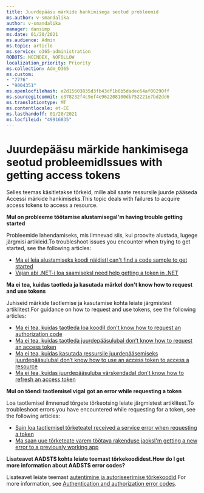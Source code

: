 ```yaml
---
title: Juurdepääsu märkide hankimisega seotud probleemid
ms.author: v-smandalika
author: v-smandalika
manager: dansimp
ms.date: 01/20/2021
ms.audience: Admin
ms.topic: article
ms.service: o365-administration
ROBOTS: NOINDEX, NOFOLLOW
localization_priority: Priority
ms.collection: Adm_O365
ms.custom:
- "7776"
- "9004351"
ms.openlocfilehash: e2d15603835d3fb43df1b6b5dadec64af00290ff
ms.sourcegitcommit: e378232f4c9ef4e962208100db752221e7bd2dd6
ms.translationtype: MT
ms.contentlocale: et-EE
ms.lasthandoff: 01/20/2021
ms.locfileid: "49916835"
---
```

# <a name="issues-with-getting-access-tokens"></a><span data-ttu-id="d9ef9-102">Juurdepääsu märkide hankimisega seotud probleemid</span><span class="sxs-lookup"><span data-stu-id="d9ef9-102">Issues with getting access tokens</span></span>

<span data-ttu-id="d9ef9-103">Selles teemas käsitletakse tõrkeid, mille abil saate ressursile juurde pääseda Accessi märkide hankimiseks.</span><span class="sxs-lookup"><span data-stu-id="d9ef9-103">This topic deals with failures to acquire access tokens to access a resource.</span></span>

<span data-ttu-id="d9ef9-104">**Mul on probleeme töötamise alustamisega**</span><span class="sxs-lookup"><span data-stu-id="d9ef9-104">**I'm having trouble getting started**</span></span>

<span data-ttu-id="d9ef9-105">Probleemide lahendamiseks, mis ilmnevad siis, kui proovite alustada, lugege järgmisi artikleid.</span><span class="sxs-lookup"><span data-stu-id="d9ef9-105">To troubleshoot issues you encounter when trying to get started, see the following articles:</span></span>

- [<span data-ttu-id="d9ef9-106">Ma ei leia alustamiseks koodi näidist</span><span class="sxs-lookup"><span data-stu-id="d9ef9-106">I can't find a code sample to get started</span></span>](https://docs.microsoft.com/azure/active-directory/develop/sample-v2-code) 
- [<span data-ttu-id="d9ef9-107">Vajan abi .NET-i loa saamiseks</span><span class="sxs-lookup"><span data-stu-id="d9ef9-107">I need help getting a token in .NET</span></span>](https://docs.microsoft.com/azure/active-directory/develop/authentication-flows-app-scenarios)

<span data-ttu-id="d9ef9-108">**Ma ei tea, kuidas taotleda ja kasutada märke**</span><span class="sxs-lookup"><span data-stu-id="d9ef9-108">**I don't know how to request and use tokens**</span></span>

<span data-ttu-id="d9ef9-109">Juhiseid märkide taotlemise ja kasutamise kohta leiate järgmistest artiklitest.</span><span class="sxs-lookup"><span data-stu-id="d9ef9-109">For guidance on how to request and use tokens, see the following articles:</span></span>

- [<span data-ttu-id="d9ef9-110">Ma ei tea, kuidas taotleda loa koodi</span><span class="sxs-lookup"><span data-stu-id="d9ef9-110">I don’t know how to request an authorization code</span></span>](https://docs.microsoft.com/azure/active-directory/develop/v2-oauth2-auth-code-flow#request-an-authorization-code) 
- [<span data-ttu-id="d9ef9-111">Ma ei tea, kuidas taotleda juurdepääsuluba</span><span class="sxs-lookup"><span data-stu-id="d9ef9-111">I don’t know how to request an access token</span></span>](https://docs.microsoft.com/azure/active-directory/develop/v2-oauth2-auth-code-flow#use-the-authorization-code-to-request-an-access-token) 
- [<span data-ttu-id="d9ef9-112">Ma ei tea, kuidas kasutada ressursile juurdepääsemiseks juurdepääsuluba</span><span class="sxs-lookup"><span data-stu-id="d9ef9-112">I don’t know how to use an access token to access a resource</span></span>](https://docs.microsoft.com/azure/active-directory/develop/v2-oauth2-auth-code-flow#use-the-access-token-to-access-the-resource) 
- [<span data-ttu-id="d9ef9-113">Ma ei tea, kuidas juurdepääsuluba värskendada</span><span class="sxs-lookup"><span data-stu-id="d9ef9-113">I don’t know how to refresh an access token</span></span>](https://docs.microsoft.com/azure/active-directory/develop/v2-oauth2-auth-code-flow#refreshing-the-access-tokens)

<span data-ttu-id="d9ef9-114">**Mul on tõendi taotlemisel viga**</span><span class="sxs-lookup"><span data-stu-id="d9ef9-114">**I got an error while requesting a token**</span></span>

<span data-ttu-id="d9ef9-115">Loa taotlemisel ilmnenud tõrgete tõrkeotsing leiate järgmistest artiklitest.</span><span class="sxs-lookup"><span data-stu-id="d9ef9-115">To troubleshoot errors you have encountered while requesting for a token, see the following articles:</span></span>

- [<span data-ttu-id="d9ef9-116">Sain loa taotlemisel tõrketeate</span><span class="sxs-lookup"><span data-stu-id="d9ef9-116">I received a service error when requesting a token</span></span>](https://docs.microsoft.com/azure/active-directory/develop/reference-aadsts-error-codes) 
- [<span data-ttu-id="d9ef9-117">Ma saan uue tõrketeate varem töötava rakenduse jaoks</span><span class="sxs-lookup"><span data-stu-id="d9ef9-117">I'm getting a new error to a previously working app</span></span>](https://docs.microsoft.com/azure/active-directory/develop/reference-breaking-changes)

<span data-ttu-id="d9ef9-118">**Lisateavet AADSTS kohta leiate teemast tõrkekoodidest.**</span><span class="sxs-lookup"><span data-stu-id="d9ef9-118">**How do I get more information about AADSTS error codes?**</span></span>

<span data-ttu-id="d9ef9-119">Lisateavet leiate teemast [autentimine ja autoriseerimise tõrkekoodid](https://docs.microsoft.com/azure/active-directory/develop/reference-aadsts-error-codes).</span><span class="sxs-lookup"><span data-stu-id="d9ef9-119">For more information, see [Authentication and authorization error codes](https://docs.microsoft.com/azure/active-directory/develop/reference-aadsts-error-codes).</span></span>





